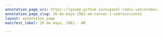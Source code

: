 ```yaml
---
annotation_page_uri: https://lgsump.github.io/espanol-radio-venceremos/annotations/26-de-mayo-1981-am-canvas-1-sobreviviente.json
annotation_page_slug: 26-de-mayo-1981-am-canvas-1-sobreviviente
layout: annotation_page
manifest_label: 26 de mayo, 1981 - AM

---
```

